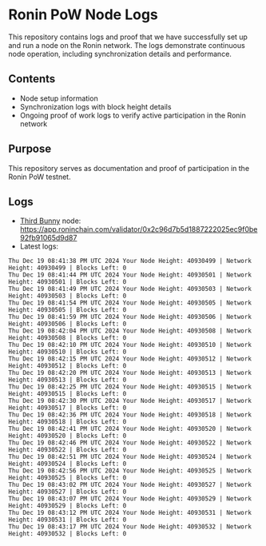 # Ronin PoW Node Logs

This repository contains logs and proof that we have successfully set up and run a node on the Ronin network. The logs demonstrate continuous node operation, including synchronization details and performance.

## Contents

- Node setup information
- Synchronization logs with block height details
- Ongoing proof of work logs to verify active participation in the Ronin network

## Purpose

This repository serves as documentation and proof of participation in the Ronin PoW testnet.

## Logs

- [Third Bunny](https://thirdbunny.xyz/) node: https://app.roninchain.com/validator/0x2c96d7b5d1887222025ec9f0be92fb91065d9d87
- Latest logs:
```
Thu Dec 19 08:41:38 PM UTC 2024 Your Node Height: 40930499 | Network Height: 40930499 | Blocks Left: 0
Thu Dec 19 08:41:44 PM UTC 2024 Your Node Height: 40930501 | Network Height: 40930501 | Blocks Left: 0
Thu Dec 19 08:41:49 PM UTC 2024 Your Node Height: 40930503 | Network Height: 40930503 | Blocks Left: 0
Thu Dec 19 08:41:54 PM UTC 2024 Your Node Height: 40930505 | Network Height: 40930505 | Blocks Left: 0
Thu Dec 19 08:41:59 PM UTC 2024 Your Node Height: 40930506 | Network Height: 40930506 | Blocks Left: 0
Thu Dec 19 08:42:04 PM UTC 2024 Your Node Height: 40930508 | Network Height: 40930508 | Blocks Left: 0
Thu Dec 19 08:42:10 PM UTC 2024 Your Node Height: 40930510 | Network Height: 40930510 | Blocks Left: 0
Thu Dec 19 08:42:15 PM UTC 2024 Your Node Height: 40930512 | Network Height: 40930512 | Blocks Left: 0
Thu Dec 19 08:42:20 PM UTC 2024 Your Node Height: 40930513 | Network Height: 40930513 | Blocks Left: 0
Thu Dec 19 08:42:25 PM UTC 2024 Your Node Height: 40930515 | Network Height: 40930515 | Blocks Left: 0
Thu Dec 19 08:42:30 PM UTC 2024 Your Node Height: 40930517 | Network Height: 40930517 | Blocks Left: 0
Thu Dec 19 08:42:36 PM UTC 2024 Your Node Height: 40930518 | Network Height: 40930518 | Blocks Left: 0
Thu Dec 19 08:42:41 PM UTC 2024 Your Node Height: 40930520 | Network Height: 40930520 | Blocks Left: 0
Thu Dec 19 08:42:46 PM UTC 2024 Your Node Height: 40930522 | Network Height: 40930522 | Blocks Left: 0
Thu Dec 19 08:42:51 PM UTC 2024 Your Node Height: 40930524 | Network Height: 40930524 | Blocks Left: 0
Thu Dec 19 08:42:56 PM UTC 2024 Your Node Height: 40930525 | Network Height: 40930525 | Blocks Left: 0
Thu Dec 19 08:43:02 PM UTC 2024 Your Node Height: 40930527 | Network Height: 40930527 | Blocks Left: 0
Thu Dec 19 08:43:07 PM UTC 2024 Your Node Height: 40930529 | Network Height: 40930529 | Blocks Left: 0
Thu Dec 19 08:43:12 PM UTC 2024 Your Node Height: 40930531 | Network Height: 40930531 | Blocks Left: 0
Thu Dec 19 08:43:17 PM UTC 2024 Your Node Height: 40930532 | Network Height: 40930532 | Blocks Left: 0
```
